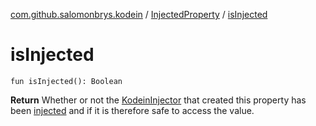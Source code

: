 [com.github.salomonbrys.kodein](../index.md) / [InjectedProperty](index.md) / [isInjected](.)

# isInjected

`fun isInjected(): Boolean`

**Return**
Whether or not the [KodeinInjector](../-kodein-injector/index.md) that created this property has been [injected](../-kodein-injector/inject.md)
    and if it is therefore safe to access the value.

